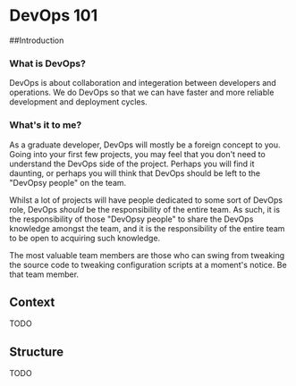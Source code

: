 # DevOps 101

##Introduction

### What is DevOps?
DevOps is about collaboration and integeration between developers and operations. We do DevOps so that we can have faster and more reliable development and deployment cycles.

### What's it to me?
As a graduate developer, DevOps will mostly be a foreign concept to you. Going into your first few projects, you may feel that you don't need to understand the DevOps side of the project. Perhaps you will find it daunting, or perhaps you will think that DevOps should be left to the "DevOpsy people" on the team. 

Whilst a lot of projects will have people dedicated to some sort of DevOps role, DevOps *should* be the responsibility of the entire team. As such, it is the responsibility of those "DevOpsy people" to share the DevOps knowledge amongst the team, and it is the responsibility of the entire team to be open to acquiring such knowledge.

The most valuable team members are those who can swing from tweaking the source code to tweaking configuration scripts at a moment's notice. Be that team member.

## Context
TODO

## Structure
TODO